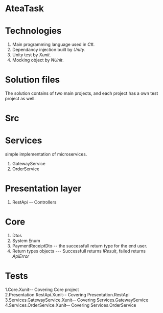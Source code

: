 # AteaTask

# Technologies
1. Main programming language used in *C#*. </br >
2. Dependancy injection built by *Unity*. </br >
3. Unity test by *Xunit*. </br >
4. Mocking object by *NUnit*. </br > 

# Solution files
The solution contains of two main projects, and each project has a own test project as well. </br >
# Src
# Services
  simple implementation of microservices.
  1. GatewayService </br >
  2. OrderService </br >
# Presentation layer
1. RestApi -- Controllers
# Core
 1. Dtos </br >
 1. System Enum </br >
 2. PaymentReceiptDto -- the successfull return type for the end user. </br >
 3. Return types objects --- Successfull returns *IResult*, failed returns *ApiError* 

# Tests
1.Core.Xunit-- Covering Core project</br >
2.Presentation.RestApi.Xunit-- Covering Presentation.RestApi </br >
3.Services.GatewayService.Xunit-- Covering Services.GatewayService </br >
4.Services.OrderService.Xunit-- Covering Services.OrderService </br >
